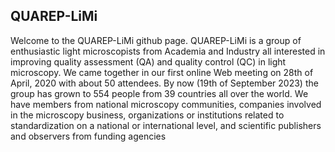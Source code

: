 ## QUAREP-LiMi

Welcome to the QUAREP-LiMi github page.
QUAREP-LiMi is a group of enthusiastic light microscopists from Academia and Industry all interested in improving quality assessment (QA) and quality control (QC) in light microscopy. We came together in our first online Web meeting on 28th of April, 2020 with about 50 attendees. By now (19th of September 2023) the group has grown to 554 people from 39 countries all over the world. We have members from national microscopy communities, companies involved in the microscopy business, organizations or institutions related to standardization on a national or international level, and scientific publishers and observers from funding agencies
